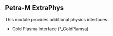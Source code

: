## Petra-M  ExtraPhys

This module provides additional physics interfaces.

* Cold Plasma Interface (*_ColdPlamsa)